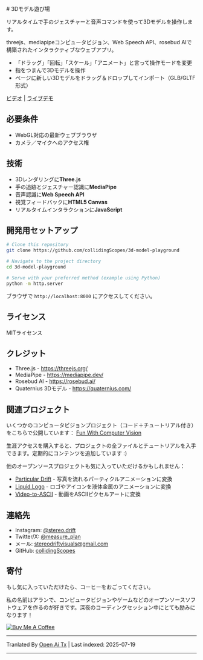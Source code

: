 <translate-content># 3Dモデル遊び場

リアルタイムで手のジェスチャーと音声コマンドを使って3Dモデルを操作します。

threejs、mediapipeコンピュータビジョン、Web Speech API、rosebud AIで構築されたインタラクティブなウェブアプリ。

- 「ドラッグ」「回転」「スケール」「アニメート」と言って操作モードを変更
- 指をつまんで3Dモデルを操作
- ページに新しい3Dモデルをドラッグ＆ドロップしてインポート（GLB/GLTF形式）

[ビデオ](https://youtu.be/_I1E44Fp1Es?si=lR2otqR_-ZGdIGXT) | [ライブデモ](https://collidingscopes.github.io/3d-model-playground/)

## 必要条件

- WebGL対応の最新ウェブブラウザ
- カメラ／マイクへのアクセス権

## 技術

- 3Dレンダリングに**Three.js**
- 手の追跡とジェスチャー認識に**MediaPipe**
- 音声認識に**Web Speech API**
- 視覚フィードバックに**HTML5 Canvas**
- リアルタイムインタラクションに**JavaScript**

## 開発用セットアップ

```bash
# Clone this repository
git clone https://github.com/collidingScopes/3d-model-playground

# Navigate to the project directory
cd 3d-model-playground

# Serve with your preferred method (example using Python)
python -m http.server
```
ブラウザで `http://localhost:8000` にアクセスしてください。

## ライセンス

MITライセンス

## クレジット

- Three.js - https://threejs.org/
- MediaPipe - https://mediapipe.dev/
- Rosebud AI - https://rosebud.ai/
- Quaternius 3Dモデル - https://quaternius.com/

## 関連プロジェクト

いくつかのコンピュータビジョンプロジェクト（コード＋チュートリアル付き）をこちらで公開しています：
[Fun With Computer Vision](https://www.funwithcomputervision.com/)

生涯アクセスを購入すると、プロジェクトの全ファイルとチュートリアルを入手できます。定期的にコンテンツを追加しています :)

他のオープンソースプロジェクトも気に入っていただけるかもしれません：

- [Particular Drift](https://collidingScopes.github.io/particular-drift) - 写真を流れるパーティクルアニメーションに変換
- [Liquid Logo](https://collidingScopes.github.io/liquid-logo) - ロゴやアイコンを液体金属のアニメーションに変換
- [Video-to-ASCII](https://collidingScopes.github.io/ascii) - 動画をASCIIピクセルアートに変換

## 連絡先

- Instagram: [@stereo.drift](https://www.instagram.com/stereo.drift/)
- Twitter/X: [@measure_plan](https://x.com/measure_plan)
- メール: [stereodriftvisuals@gmail.com](https://raw.githubusercontent.com/collidingScopes/3d-model-playground/main/mailto:stereodriftvisuals@gmail.com)
- GitHub: [collidingScopes](https://github.com/collidingScopes)

## 寄付

もし気に入っていただけたら、コーヒーをおごってください。

私の名前はアランで、コンピュータビジョンやゲームなどのオープンソースソフトウェアを作るのが好きです。深夜のコーディングセッション中にとても励みになります！

[![Buy Me A Coffee](https://www.buymeacoffee.com/assets/img/custom_images/yellow_img.png)](https://www.buymeacoffee.com/stereoDrift)


---

Tranlated By [Open Ai Tx](https://github.com/OpenAiTx/OpenAiTx) | Last indexed: 2025-07-19

---